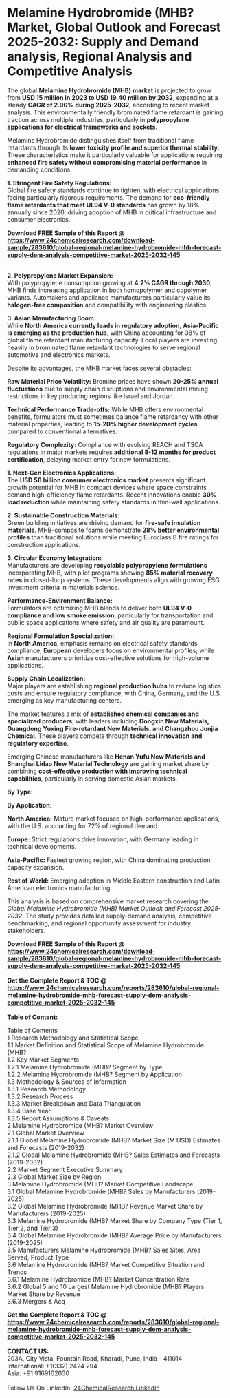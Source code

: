 <h1>Melamine Hydrobromide (MHB? Market, Global Outlook and Forecast 2025-2032: Supply and Demand analysis, Regional Analysis and Competitive Analysis</h1><p>The global <strong>Melamine Hydrobromide (MHB) market</strong> is projected to grow from <strong>USD 15 million in 2023 to USD 19.40 million by 2032</strong>, expanding at a steady <strong>CAGR of 2.90% during 2025-2032</strong>, according to recent market analysis. This environmentally friendly brominated flame retardant is gaining traction across multiple industries, particularly in <strong>polypropylene applications for electrical frameworks and sockets</strong>.</p><p>Melamine Hydrobromide distinguishes itself from traditional flame retardants through its <strong>lower toxicity profile and superior thermal stability</strong>. These characteristics make it particularly valuable for applications requiring <strong>enhanced fire safety without compromising material performance</strong> in demanding conditions.</p><p><strong>1. Stringent Fire Safety Regulations:</strong><br>
Global fire safety standards continue to tighten, with electrical applications facing particularly rigorous requirements. The demand for <strong>eco-friendly flame retardants that meet UL94 V-0 standards</strong> has grown by 18% annually since 2020, driving adoption of MHB in critical infrastructure and consumer electronics.</p><div><b>Download FREE Sample of this Report @ 
            <a href="https://www.24chemicalresearch.com/download-sample/283610/global-regional-melamine-hydrobromide-mhb-forecast-supply-dem-analysis-competitive-market-2025-2032-145">
            https://www.24chemicalresearch.com/download-sample/283610/global-regional-melamine-hydrobromide-mhb-forecast-supply-dem-analysis-competitive-market-2025-2032-145</a></b></div><br><p><strong>2. Polypropylene Market Expansion:</strong><br>
With polypropylene consumption growing at <strong>4.2% CAGR through 2030</strong>, MHB finds increasing application in both homopolymer and copolymer variants. Automakers and appliance manufacturers particularly value its <strong>halogen-free composition</strong> and compatibility with engineering plastics.</p><p><strong>3. Asian Manufacturing Boom:</strong><br>
While <strong>North America currently leads in regulatory adoption</strong>, <strong>Asia-Pacific is emerging as the production hub</strong>, with China accounting for 38% of global flame retardant manufacturing capacity. Local players are investing heavily in brominated flame retardant technologies to serve regional automotive and electronics markets.</p><p>Despite its advantages, the MHB market faces several obstacles:</p><p><strong>Raw Material Price Volatility:</strong> Bromine prices have shown <strong>20-25% annual fluctuations</strong> due to supply chain disruptions and environmental mining restrictions in key producing regions like Israel and Jordan.</p><p><strong>Technical Performance Trade-offs:</strong> While MHB offers environmental benefits, formulators must sometimes balance flame retardancy with other material properties, leading to <strong>15-20% higher development cycles</strong> compared to conventional alternatives.</p><p><strong>Regulatory Complexity:</strong> Compliance with evolving REACH and TSCA regulations in major markets requires <strong>additional 8-12 months for product certification</strong>, delaying market entry for new formulations.</p><p><strong>1. Next-Gen Electronics Applications:</strong><br>
The <strong>USD 58 billion consumer electronics market</strong> presents significant growth potential for MHB in compact devices where space constraints demand high-efficiency flame retardants. Recent innovations enable <strong>30% load reduction</strong> while maintaining safety standards in thin-wall applications.</p><p><strong>2. Sustainable Construction Materials:</strong><br>
Green building initiatives are driving demand for <strong>fire-safe insulation materials</strong>. MHB-composite foams demonstrate <strong>28% better environmental profiles</strong> than traditional solutions while meeting Euroclass B fire ratings for construction applications.</p><p><strong>3. Circular Economy Integration:</strong><br>
Manufacturers are developing <strong>recyclable polypropylene formulations</strong> incorporating MHB, with pilot programs showing <strong>85% material recovery rates</strong> in closed-loop systems. These developments align with growing ESG investment criteria in materials science.</p><p><strong>Performance-Environment Balance:</strong><br>
	Formulators are optimizing MHB blends to deliver both <strong>UL94 V-0 compliance and low smoke emission</strong>, particularly for transportation and public space applications where safety and air quality are paramount.</p><p><strong>Regional Formulation Specialization:</strong><br>
	In <strong>North America</strong>, emphasis remains on electrical safety standards compliance; <strong>European</strong> developers focus on environmental profiles; while <strong>Asian</strong> manufacturers prioritize cost-effective solutions for high-volume applications.</p><p><strong>Supply Chain Localization:</strong><br>
	Major players are establishing <strong>regional production hubs</strong> to reduce logistics costs and ensure regulatory compliance, with China, Germany, and the U.S. emerging as key manufacturing centers.</p><p>The market features a mix of <strong>established chemical companies and specialized producers</strong>, with leaders including <strong>Dongxin New Materials, Guangdong Yuxing Fire-retardant New Materials, and Changzhou Junjia Chemical</strong>. These players compete through <strong>technical innovation and regulatory expertise</strong>.</p><p>Emerging Chinese manufacturers like <strong>Henan Yufu New Materials and Shanghai Lidao New Material Technology</strong> are gaining market share by combining <strong>cost-effective production with improving technical capabilities</strong>, particularly in serving domestic Asian markets.</p><p><strong>By Type:</strong></p><p><strong>By Application:</strong></p><p><strong>North America:</strong> Mature market focused on high-performance applications, with the U.S. accounting for 72% of regional demand.</p><p><strong>Europe:</strong> Strict regulations drive innovation, with Germany leading in technical developments.</p><p><strong>Asia-Pacific:</strong> Fastest growing region, with China dominating production capacity expansion.</p><p><strong>Rest of World:</strong> Emerging adoption in Middle Eastern construction and Latin American electronics manufacturing.</p><p>This analysis is based on comprehensive market research covering the <em>Global Melamine Hydrobromide (MHB) Market Outlook and Forecast 2025-2032</em>. The study provides detailed supply-demand analysis, competitive benchmarking, and regional opportunity assessment for industry stakeholders.</p><div><b>Download FREE Sample of this Report @ 
            <a href="https://www.24chemicalresearch.com/download-sample/283610/global-regional-melamine-hydrobromide-mhb-forecast-supply-dem-analysis-competitive-market-2025-2032-145">
            https://www.24chemicalresearch.com/download-sample/283610/global-regional-melamine-hydrobromide-mhb-forecast-supply-dem-analysis-competitive-market-2025-2032-145</a></b></div><br><div><b>Get the Complete Report & TOC @ 
            <a href="https://www.24chemicalresearch.com/reports/283610/global-regional-melamine-hydrobromide-mhb-forecast-supply-dem-analysis-competitive-market-2025-2032-145">
            https://www.24chemicalresearch.com/reports/283610/global-regional-melamine-hydrobromide-mhb-forecast-supply-dem-analysis-competitive-market-2025-2032-145</a></b></div><br>
            <b>Table of Content:</b><p>Table of Contents<br />
1 Research Methodology and Statistical Scope<br />
1.1 Market Definition and Statistical Scope of Melamine Hydrobromide (MHB?<br />
1.2 Key Market Segments<br />
1.2.1 Melamine Hydrobromide (MHB? Segment by Type<br />
1.2.2 Melamine Hydrobromide (MHB? Segment by Application<br />
1.3 Methodology & Sources of Information<br />
1.3.1 Research Methodology<br />
1.3.2 Research Process<br />
1.3.3 Market Breakdown and Data Triangulation<br />
1.3.4 Base Year<br />
1.3.5 Report Assumptions & Caveats<br />
2 Melamine Hydrobromide (MHB? Market Overview<br />
2.1 Global Market Overview<br />
2.1.1 Global Melamine Hydrobromide (MHB? Market Size (M USD) Estimates and Forecasts (2019-2032)<br />
2.1.2 Global Melamine Hydrobromide (MHB? Sales Estimates and Forecasts (2019-2032)<br />
2.2 Market Segment Executive Summary<br />
2.3 Global Market Size by Region<br />
3 Melamine Hydrobromide (MHB? Market Competitive Landscape<br />
3.1 Global Melamine Hydrobromide (MHB? Sales by Manufacturers (2019-2025)<br />
3.2 Global Melamine Hydrobromide (MHB? Revenue Market Share by Manufacturers (2019-2025)<br />
3.3 Melamine Hydrobromide (MHB? Market Share by Company Type (Tier 1, Tier 2, and Tier 3)<br />
3.4 Global Melamine Hydrobromide (MHB? Average Price by Manufacturers (2019-2025)<br />
3.5 Manufacturers Melamine Hydrobromide (MHB? Sales Sites, Area Served, Product Type<br />
3.6 Melamine Hydrobromide (MHB? Market Competitive Situation and Trends<br />
3.6.1 Melamine Hydrobromide (MHB? Market Concentration Rate<br />
3.6.2 Global 5 and 10 Largest Melamine Hydrobromide (MHB? Players Market Share by Revenue<br />
3.6.3 Mergers & Acq</p><div><b>Get the Complete Report & TOC @ 
            <a href="https://www.24chemicalresearch.com/reports/283610/global-regional-melamine-hydrobromide-mhb-forecast-supply-dem-analysis-competitive-market-2025-2032-145">
            https://www.24chemicalresearch.com/reports/283610/global-regional-melamine-hydrobromide-mhb-forecast-supply-dem-analysis-competitive-market-2025-2032-145</a></b></div><br><b>CONTACT US:</b><br>
            203A, City Vista, Fountain Road, Kharadi, Pune, India - 411014<br>
            International: +1(332) 2424 294<br>
            Asia: +91 9169162030 <br><br>
            Follow Us On LinkedIn: <a href="https://www.linkedin.com/company/24chemicalresearch/">24ChemicalResearch LinkedIn</a>